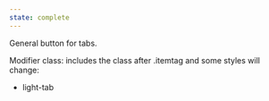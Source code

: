 ```yaml
---
state: complete
---
```

General button for tabs.

Modifier class: includes the class after .itemtag and some styles will change:
* light-tab
